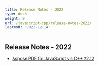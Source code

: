```yaml
---
title: Release Notes - 2022
type: docs
weight: 9
url: /javascript-cpp/release-notes-2022/
lastmod: "2022-12-14"
---
```


## **Release Notes - 2022**

- [Aspose.PDF for JavaScript via C++ 22.12](/pdf/javascript-cpp/release-notes-2022/aspose_pdf-for-javascript-cpp-22-12-release-notes/)




